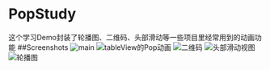 # PopStudy
这个学习Demo封装了轮播图、二维码、头部滑动等一些项目里经常用到的动画功能
##Screenshots
![main](https://github.com/iosyaowei/PopStudy/blob/master/Screenshots/Simulator%20Screen%20Shot%202016年8月8日%20下午6.28.40.png)
![tableView的Pop动画](https://github.com/iosyaowei/PopStudy/blob/master/Screenshots/Simulator%20Screen%20Shot%202016年8月8日%20下午6.29.12.png)
![二维码](https://github.com/iosyaowei/PopStudy/blob/master/Screenshots/Simulator%20Screen%20Shot%202016年8月8日%20下午6.29.38.png)
![头部滑动视图](https://github.com/iosyaowei/PopStudy/blob/master/Screenshots/Simulator%20Screen%20Shot%202016年8月8日%20下午6.29.51.png)
![轮播图](https://github.com/iosyaowei/PopStudy/blob/master/Screenshots/Simulator%20Screen%20Shot%202016年8月8日%20下午6.29.58.png)

